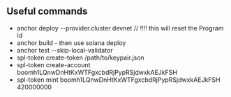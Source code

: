 ## Useful commands

- anchor deploy --provider.cluster devnet // !!!! this will reset the Program Id
- anchor build - then use solana deploy
- anchor test --skip-local-validator
- spl-token create-token /path/to/keypair.json
- spl-token create-account boomh1LQnwDnHtKxWTFgxcbdRjPypRSjdwxkAEJkFSH
- spl-token mint boomh1LQnwDnHtKxWTFgxcbdRjPypRSjdwxkAEJkFSH 420000000
